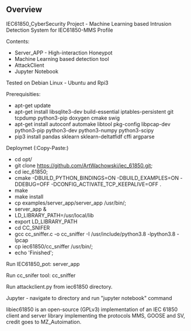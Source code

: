 ## Overview
IEC61850_CyberSecurity Project - Machine Learning based Intrusion Detection System for IEC61850-MMS Profile

Contents:
- Server_APP - High-interaction Honeypot 
- Machine Learning based detection tool 
- AttackClient 
- Jupyter Notebook 

Tested on Debian Linux - Ubuntu and Rpi3  

Prerequisities:
- apt-get update
- apt-get install libsqlite3-dev build-essential iptables-persistent git tcpdump python3-pip doxygen cmake swig
- apt-get install autoconf automake libtool pkg-config libpcap-dev python3-pip python3-dev python3-numpy python3-scipy
- pip3 install pandas sklearn sklearn-deltatfidf cffi argparse

Deploymet (:Copy-Paste:)
- cd opt/
- git clone https://github.com/ArtWachowski/iec_61850.git;
- cd iec_61850;
- cmake -DBUILD_PYTHON_BINDINGS=ON -DBUILD_EXAMPLES=ON -DDEBUG=OFF -DCONFIG_ACTIVATE_TCP_KEEPALIVE=OFF . 
- make 
- make install
- cp examples/server_app/server_app /usr/bin/;
- server_app &
- LD_LIBRARY_PATH=/usr/local/lib
- export LD_LIBRARY_PATH
- cd CC_SNIFER
- gcc cc_sniffer.c -o cc_sniffer -I /usr/include/python3.8 -lpython3.8 -lpcap
- cp iec61850/cc_sniffer /usr/bin/;
- echo 'Finished';

Run IEC61850_pot:
server_app

Run cc_snifer tool:
cc_sniffer

Run attackclient.py from iec61850 directory. 

Jupyter - navigate to directory and run "jupyter notebook" command

libiec61850 is an open-source (GPLv3) implementation of an IEC 61850 client and server library implementing the protocols MMS, GOOSE and SV, credit goes to MZ_Autoimation.
